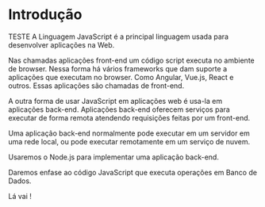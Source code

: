 # Introdução
>
TESTE
A Linguagem JavaScript é a principal linguagem usada para desenvolver aplicações na Web.
>
>
Nas chamadas aplicações front-end um código script executa no ambiente de browser. Nessa forma há vários frameworks que dam suporte a aplicações que executam no browser. Como Angular, Vue.js, React e outros. Essas aplicações são chamadas de front-end.
>
>
A outra forma de usar JavaScript em aplicações web é usa-la em aplicações back-end. Aplicações back-end oferecem serviços para executar de forma remota atendendo requisições feitas por um front-end. 
>
>
Uma aplicação back-end normalmente pode executar em um servidor em uma rede local, ou pode executar remotamente em um serviço de nuvem.
>
>
Usaremos o Node.js para implementar uma aplicação back-end. 
>
>
Daremos enfase ao código JavaScript que executa operações em Banco de Dados.
>

>
Lá vai !
>


